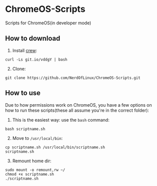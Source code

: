 # ChromeOS-Scripts
Scripts for ChromeOS(in developer mode)

## How to download
1. Install [crew](https://github.com/skycocker/chromebrew):
```shell
curl -Ls git.io/vddgY | bash
```

2. Clone:
```shell
git clone https://github.com/NerdOfLinux/ChromeOS-Scripts.git
```

## How to use
Due to how permissions work on ChromeOS, you have a few options on how to run these scripts(these all assume you're in the correct folder):

1. This is the easiest way: use the `bash` command:
```shell
bash scriptname.sh
```

2. Move to `/usr/local/bin`:
```shell
cp scriptname.sh /usr/local/bin/scriptname.sh
scriptname.sh
```

3. Remount home dir:
```shell
sudo mount -o remount,rw ~/
chmod +x scriptname.sh
./scriptname.sh
```
